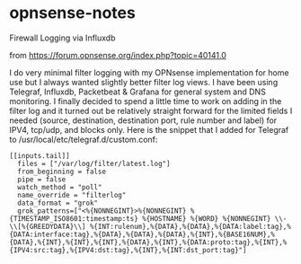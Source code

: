 # opnsense-notes

Firewall Logging via Influxdb


from https://forum.opnsense.org/index.php?topic=40141.0


I do very minimal filter logging with my OPNsense implementation for home use but I always wanted slightly better filter log views. I have been using Telegraf, Influxdb, Packetbeat & Grafana for general system and DNS monitoring. I finally decided to spend a little time to work on adding in the filter log and it turned out be relatively straight forward for the limited fields I needed (source, destination, destination port, rule number and label) for IPV4, tcp/udp, and blocks only. Here is the snippet that I added for Telegraf to /usr/local/etc/telegraf.d/custom.conf:

```
[[inputs.tail]]
  files = ["/var/log/filter/latest.log"]
  from_beginning = false
  pipe = false
  watch_method = "poll"
  name_override = "filterlog"
  data_format = "grok"
  grok_patterns=["<%{NONNEGINT}>%{NONNEGINT} %{TIMESTAMP_ISO8601:timestamp:ts} %{HOSTNAME} %{WORD} %{NONNEGINT} \\- \\[%{GREEDYDATA}\\] %{INT:rulenum},%{DATA},%{DATA},%{DATA:label:tag},%{DATA:interface:tag},%{DATA},%{DATA},%{DATA},%{INT},%{BASE16NUM},%{DATA},%{INT},%{INT},%{INT},%{DATA},%{INT},%{DATA:proto:tag},%{INT},%{IPV4:src:tag},%{IPV4:dst:tag},%{INT},%{INT:dst_port:tag}"]
```
